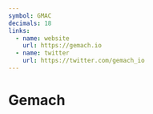 ```yaml
---
symbol: GMAC
decimals: 18
links:
  - name: website
    url: https://gemach.io
  - name: twitter
    url: https://twitter.com/gemach_io
---
```


# Gemach
